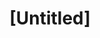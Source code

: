---
pid: ch79
title: "[Untitled]"
location_transcription: 
coordinates: "[-75.164964805578, 39.95190827861]"
zipcode: 
gen_neighborhood: 
neighborhood: 
outside_phl: 
age: 
age_range: 
instagram: 
image_file_name: ch_79.jpg
proposal_transcription: "- monument - represents the greater good not because someone
  donated money\n\n- think about acknowledging people not as well known but have contributed
  to civil rights and justice issues in Phila, raise awareness of parks, environment,
  etc, helped design "
topic: Environment,Uplifting,Person,Social Justice
topic_summary: 0, 0, 0, 0, 0
type: Conceptual,Park
keywords_other: suggestions
credit: 
image_labels: |-
  -a monument
  -represents the greater good nor because someone donated money
  -think about acknowledging people not as well known but have contributed to civil rights and justice issues in Phila, raised awareness, and parks, environment etc., helped desi
twitter: 
facebook: 
permalink: "/monuments/ch79/"
layout: item-page
---